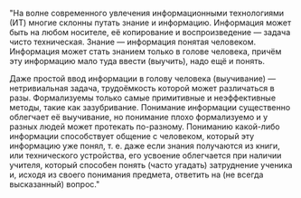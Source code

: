 "На волне современного увлечения информационными технологиями (ИТ) многие склонны путать знание и информацию. Информация может быть на любом носителе, её копирование и воспроизведение — задача чисто техническая. Знание — информация понятая человеком. Информация может стать знанием только в голове человека, причём эту информацию мало туда ввести (выучить), надо ещё и понять.

Даже простой ввод информации в голову человека (выучивание) — нетривиальная задача, трудоёмкость которой может различаться в разы. Формализуемы только самые примитивные и неэффективные методы, такие как зазубривание. Понимание информации существенно облегчает её выучивание, но понимание плохо формализуемо и у разных людей может протекать по-разному. Пониманию какой-либо информации способствует общение с человеком, который эту информацию уже понял, т. е. даже если знания получаются из книги, или технического устройства, его усвоение облегчается при наличии учителя, который способен понять (часто угадать) затруднение ученика и, исходя из своего понимания предмета, ответить на (не всегда высказанный) вопрос."